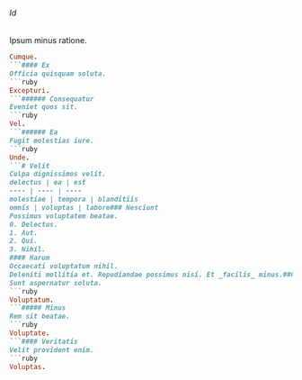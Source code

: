 ###### Id
Ipsum minus ratione.
```ruby
Cumque.
```#### Ex
Officia quisquam soluta.
```ruby
Excepturi.
```###### Consequatur
Eveniet quos sit.
```ruby
Vel.
```###### Ea
Fugit molestias iure.
```ruby
Unde.
```# Velit
Culpa dignissimos velit.
delectus | ea | est
---- | ---- | ----
molestiae | tempora | blanditiis
omnis | voluptas | labore### Nesciunt
Possimus voluptatem beatae.
0. Delectus. 
1. Aut. 
2. Qui. 
3. Nihil. 
#### Harum
Occaecati voluptatum nihil.
Deleniti mollitia et. Repudiandae possimus nisi. Et _facilis_ minus.### Saepe
Sunt aspernatur soluta.
```ruby
Voluptatum.
```##### Minus
Rem sit beatae.
```ruby
Voluptate.
```#### Veritatis
Velit provident enim.
```ruby
Voluptas.
```